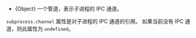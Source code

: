 <!-- YAML
added: v7.1.0
-->

* {Object} 一个管道，表示子进程的 IPC 通道。

`subprocess.channel` 属性是对子进程的 IPC 通道的引用。
如果当前没有 IPC 通道，则此属性为 `undefined`。

